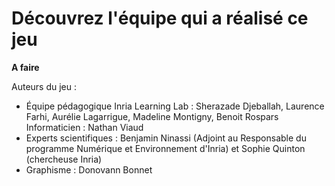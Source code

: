 # Découvrez l'équipe qui a réalisé ce jeu
**A faire**

Auteurs du jeu :

- Équipe pédagogique Inria Learning Lab : Sherazade Djeballah, Laurence Farhi, Aurélie Lagarrigue, Madeline Montigny, Benoit Rospars
Informaticien : Nathan Viaud
- Experts scientifiques : Benjamin Ninassi (Adjoint au Responsable du programme Numérique et Environnement d'Inria) et Sophie Quinton (chercheuse Inria)
- Graphisme : Donovann Bonnet